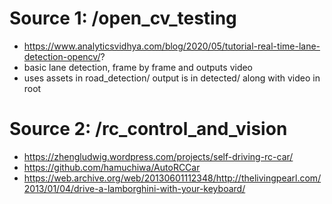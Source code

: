 # Source 1: /open_cv_testing
- https://www.analyticsvidhya.com/blog/2020/05/tutorial-real-time-lane-detection-opencv/?
- basic lane detection, frame by frame and outputs video
- uses assets in road_detection/ output is in detected/ along with video in root

# Source 2: /rc_control_and_vision
- https://zhengludwig.wordpress.com/projects/self-driving-rc-car/
- https://github.com/hamuchiwa/AutoRCCar
- https://web.archive.org/web/20130601112348/http://thelivingpearl.com/2013/01/04/drive-a-lamborghini-with-your-keyboard/
